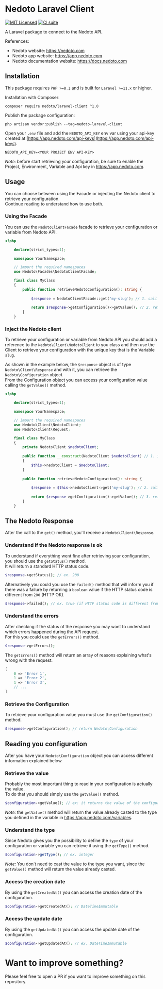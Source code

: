 # Nedoto Laravel Client

[![MIT Licensed](https://img.shields.io/badge/license-MIT-brightgreen.svg?style=flat-square)](LICENSE) [![CI suite](https://github.com/nedoto/laravel-client/actions/workflows/ci.yml/badge.svg)](https://github.com/nedoto/laravel-client/actions/workflows/ci.yml)

A Laravel package to connect to the Nedoto API.

References:

- Nedoto website: https://nedoto.com
- Nedoto app website: https://app.nedoto.com
- Nedoto documentation website: https://docs.nedoto.com

## Installation

This package requires `PHP >=8.1` and is built for `Laravel >=11.x` or higher.

Installation with Composer:

```shell
composer require nedoto/laravel-client ^1.0
```

Publish the package configuration:

```shell
php artisan vendor:publish --tag=nedoto-laravel-client
```

Open your `.env` file and add the `NEDOTO_API_KEY` env var using your api-key created
at [https://app.nedoto.com/api-keys](https://app.nedoto.com/api-keys).

```dotenv
NEDOTO_API_KEY=<YOUR PROJECT ENV API-KEY>
```

_Note:_ before start retrieving your configuration, be sure to enable the Project, Environment, Variable and Api key
in https://app.nedoto.com.

## Usage

You can choose between using the Facade or injecting the Nedoto client to retrieve your configuration.  
Continue reading to understand how to use both.

### Using the Facade

You can use the `NedotoClientFacade` facade to retrieve your configuration or variable from Nedoto API.

```php
<?php

    declare(strict_types=1);

    namespace YourNamespace;

    // import the required namespaces 
    use Nedoto\Facades\NedotoClientFacade;

    final class MyClass
    {
        public function retrieveNedotoConfiguration(): string {
            
            $response = NedotoClientFacade::get('my-slug'); // 1. call the "get()" method of the Nedoto facade with the slug you want to retrieve as a mandatory parameter
            
            return $response->getConfiguration()->getValue(); // 2. retrieve your value from the Configuration object
        }
    }
```

### Inject the Nedoto client

To retrieve your configuration or variable from Nedoto API you should add a reference to
the `Nedoto\Client\NedotoClient` to you class and then use the Client to retrieve your configuration with the unique key
that is the Variable `slug`.

As shown in the example below, the `$response` object is of type `Nedoto\Client\Response` and with it, you can retrieve the `Nedoto\Configuration`
object.  
From the Configuration object you can access your configuration value calling the `getValue()` method.

```php
<?php

    declare(strict_types=1);

    namespace YourNamespace;

    // import the required namespaces 
    use Nedoto\Client\NedotoClient;
    use Nedoto\Client\Request;

    final class MyClass
    {
        private NedotoClient $nedotoClient;
        
        public function __construct(NedotoClient $nedotoClient) // 1. inject Nedoto Client
        {
            $this->nedotoClient = $nedotoClient;
        }
    
        public function retrieveNedotoConfiguration(): string {
            
            $response = $this->nedotoClient->get('my-slug'); // 2. call the "get()" method on the Nedoto Client with the slug you want to retrieve as a mandatory parameter
            
            return $response->getConfiguration()->getValue(); // 3. retrieve your value from the Configuration object
        }
    }
```

## The Nedoto Response

After the call to the `get()` method, you'll receive a `Nedoto\Client\Response`.

### Understand if the Nedoto response is ok

To understand if everything went fine after retrieving your configuration, you should use the `getStatus()` method.  
It will return a standard HTTP status code.

```php
$response->getStatus(); // ex. 200
```

Alternatively you could you use the `failed()` method that will inform you if there was a failure by returning
a `boolean`
value if the HTTP status code is different from `200` (HTTP OK).

```php
$response->failed(); // ex. true (if HTTP status code is different from 200)
```

### Understand the errors

After checking if the status of the response you may want to understand which errors happened during the API request.  
For this you could use the `getErrors()` method.

```php
$response->getErrors();
```

The `getErrors()` method will return an array of reasons explaining what's wrong with the request.

```php
[
    0 => 'Error 1',
    1 => 'Error 2',
    1 => 'Error 3',
    // ...
]
```

### Retrieve the Configuration

To retrieve your configuration value you must use the `getConfiguration()` method.

```php
$response->getConfiguration(); // return Nedoto\Configuration
```

## Reading you configuration

After you have your `Nedoto\Configuration` object you can access different information explained below.

### Retrieve the value

Probably the most important thing to read in your configuration is actually the value.  
To do that you should simply use the `getValue()` method.

```php
$configuration->getValue(); // ex: it returns the value of the configuration defined in one of the variables at https://app.nedoto.com/variables
```

_Note:_ the `getValue()` method will return the value already casted to the type you defined in the variable
in https://app.nedoto.com/variables.

### Understand the type

Since Nedoto gives you the possibility to define the `type` of your configuration or variable you can retrieve it using
the `getType()` method.

```php
$configuration->getType(); // ex. integer
```

_Note:_ You don't need to cast the value to the type you want, since the `getValue()` method will return the value
already
casted.

### Access the creation date

By using the `getCreatedAt()` you can access the creation date of the configuration.

```php
$configuration->getCreatedAt(); // DateTimeImmutable
```

### Access the update date

By using the `getUpdatedAt()` you can access the update date of the configuration.

```php
$configuration->getUpdatedAt(); // ex. DateTimeImmutable
```

# Want to improve something?

Please feel free to open a PR if you want to improve something on this repository.

